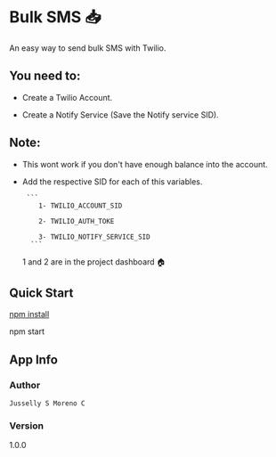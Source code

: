 # Bulk SMS :inbox_tray:
An easy way to send bulk SMS with Twilio.

## You need to:

  - Create a Twilio Account.

  - Create a Notify Service (Save the Notify service SID).
  

## Note:

  -   This wont work if you don't have enough balance into the account.
  
  - Add the respective SID for each of this variables.
  
         ```
            1- TWILIO_ACCOUNT_SID

            2- TWILIO_AUTH_TOKE

            3- TWILIO_NOTIFY_SERVICE_SID
          ```
    1 and 2 are in the project dashboard :house:
  
## Quick Start

[npm install](https://www.npmjs.com/get-npm)

npm start

## App Info

### Author

```Jusselly S Moreno C```

### Version

1.0.0
